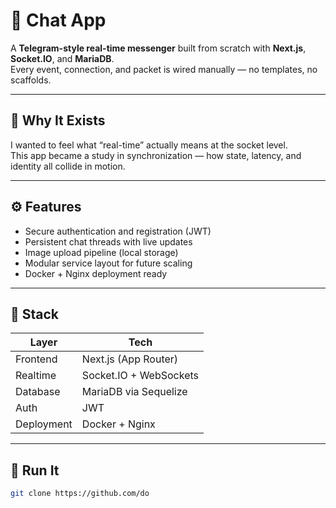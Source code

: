 # 💬 Chat App

A **Telegram-style real-time messenger** built from scratch with **Next.js**, **Socket.IO**, and **MariaDB**.  
Every event, connection, and packet is wired manually — no templates, no scaffolds.

---

## 🧠 Why It Exists
I wanted to feel what “real-time” actually means at the socket level.  
This app became a study in synchronization — how state, latency, and identity all collide in motion.

---

## ⚙️ Features
- Secure authentication and registration (JWT)
- Persistent chat threads with live updates
- Image upload pipeline (local storage)
- Modular service layout for future scaling
- Docker + Nginx deployment ready

---

## 🧩 Stack
| Layer | Tech |
|-------|------|
| Frontend | Next.js (App Router) |
| Realtime | Socket.IO + WebSockets |
| Database | MariaDB via Sequelize |
| Auth | JWT |
| Deployment | Docker + Nginx |

---

## 🧰 Run It
```bash
git clone https://github.com/do
